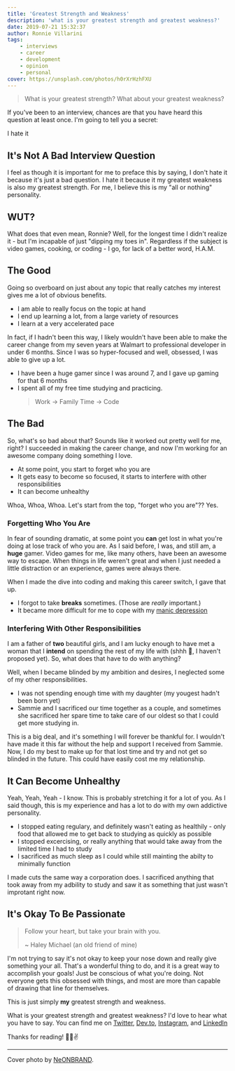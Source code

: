 ```yaml
---
title: 'Greatest Strength and Weakness'
description: 'what is your greatest strength and greatest weakness?'
date: 2019-07-21 15:32:37
author: Ronnie Villarini
tags:
    - interviews
    - career
    - development
    - opinion
    - personal
cover: https://unsplash.com/photos/h0rXrHzhFXU
---
```


> What is your greatest strength? What about your greatest weakness?

If you've been to an interview, chances are that you have heard this question at least once.
I'm going to tell you a secret:

<p class="text-xl uppercase text-center">
    I <span class="text-purple-600 font-black underline">hate</span> it
</p>

## It's Not A Bad Interview Question

I feel as though it is important for me to preface this by saying, I don't hate it because it's just
a bad question. I hate it because it my greatest weakness is <span class="font-bold text-purple-600">also</span>
my greatest strength. For me, I believe this is my "all or nothing" personality.

## WUT?

What does that even mean, Ronnie? Well, for the longest time I didn't realize it - but I'm incapable of
just "dipping my toes in". Regardless if the subject is video games, cooking, or coding - I go, for
lack of a better word, <span class="font-bold text-purple-600">H.A.M.</span>

## The Good

Going so overboard on just about any topic that really catches my interest gives me a lot of obvious benefits.

-   I am able to really focus on the topic at hand
-   I end up learning a lot, from a large variety of resources
-   I learn at a very accelerated pace

In fact, if I hadn't been this way, I likely wouldn't have been able to make the career change from
my seven years at Walmart to professional developer in under 6 months. Since I was so hyper-focused
and well, <span class="font-bolder text-purple-600">obsessed</span>, I was able to give up a lot.

-   I have been a huge gamer since I was around 7, and I gave up gaming for that 6 months
-   I spent all of my free time studying and practicing.
    > Work -> Family Time -> Code

## The Bad

So, what's so bad about that? Sounds like it worked out pretty well for me, right? I succeeded in making
the career change, and now I'm working for an awesome company doing something I love.

-   At some point, you start to forget who you are
-   It gets easy to become so focused, it starts to interfere with other responsibilities
-   It can become unhealthy

Whoa, Whoa, Whoa. Let's start from the top, "forget who you are"?? Yes.

### Forgetting Who You Are

In fear of sounding dramatic, at some point you **can** get lost in what you're doing at lose track of
who you are. As I said before, I was, and still am, a **huge** gamer. Video games for me, like many others,
have been an awesome way to escape. When things in life weren't great and when I just needed a little
distraction or an experience, games were always there.

When I made the dive into coding and making this career switch, I gave that up.

-   I forgot to take **breaks** sometimes. (Those are _really_ important.)
-   It became more difficult for me to cope with my [manic depression](https://www.webmd.com/depression/guide/bipolar-disorder-manic-depression#1)

### Interfering With Other Responsibilities

I am a father of **two** beautiful girls, and I am lucky enough to have met a woman that I **intend**
on spending the rest of my life with (shhh 🤫, I haven't proposed yet). So, what does that have to do
with anything?

Well, when I became blinded by my ambition and desires, I neglected some of my other responsibilities.

-   I was not spending enough time with my daughter (my yougest hadn't been born yet)
-   Sammie and I sacrificed our time together as a couple, and sometimes she sacrificed her spare time to take
    care of our oldest so that I could get more studying in.

This is a big deal, and it's something I will forever be thankful for. I wouldn't have made it this far
without the help and support I received from Sammie. Now, I do my best to make up for that lost time and
try and not get so blinded in the future. This could have easily cost me my relationship.

## It Can Become Unhealthy

Yeah, Yeah, Yeah - I know. This is probably stretching it for a lot of you. As I said though, this is
my experience and has a lot to do with my own addictive personality.

-   I stopped eating regulary, and definitely wasn't eating as healthily - only food that allowed me to get
    back to studying as quickly as possible
-   I stopped excercising, or really anything that would take away from the limited time I had to study
-   I sacrificed as much sleep as I could while still mainting the abilty to minimally function

I made cuts the same way a corporation does. I sacrificed anything that took away from my adbility to study
and saw it as something that just wasn't improtant right now.

## It's Okay To Be Passionate

> Follow your heart, but take your brain with you.
>
> ~ Haley Michael (an old friend of mine)

I'm not trying to say it's not okay to keep your nose down and really give something your all.
That's a wonderful thing to do, and it is a great way to accomplish your goals! Just be conscious of
what you're doing. Not everyone gets this obsessed with things, and most are more than capable of drawing
that line for themselves.

This is just simply **my** greatest strength <span class="font-bold text-purple-600">and</span> weakness.

What is your greatest strength and greatest weakness? I'd love to hear what you have to say. You can find
me on [Twitter](https://twitter.com/_Ronini), [Dev.to](https://dev.to/_ronini), [Instagram](https://www.instagram.com/ka0sronnie/?hl=en),
and [LinkedIn](https://www.linkedin.com/in/ronnievillarini/)

Thanks for reading! 👋🏻✌️

---

Cover photo by [NeONBRAND](https://unsplash.com/photos/h0rXrHzhFXU).
